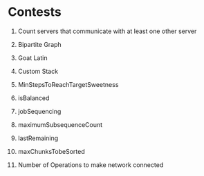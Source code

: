 # Contests

1. Count servers that communicate with at least one other server

2. Bipartite Graph

3. Goat Latin

4. Custom Stack

5. MinStepsToReachTargetSweetness

6. isBalanced

7. jobSequencing

8. maximumSubsequenceCount

9. lastRemaining

10. maxChunksTobeSorted

11. Number of Operations to make network connected